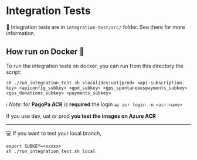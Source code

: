 # Integration Tests

👀 Integration tests are in `integration-test/src/` folder. See there for more information.

## How run on Docker 🐳

To run the integration tests on docker, you can run from this directory the script:

``` shell
sh ./run_integration_test.sh <local|dev|uat|prod> <api-subscription-key> <apiconfig_subkey> <gpd_subkey> <gps_spontaneouspayments_subkey> <gps_donations_subkey> <payments_subkey>
```

ℹ️ _Note_: for **PagoPa ACR** is **required** the login `az acr login -n <acr-name>`

If you use dev, uat or prod **you test the images on Azure ACR**

---
💻 If you want to test your local branch,
``` shell
export SUBKEY=<xxxxx>
sh ./run_integration_test.sh local
```


